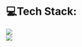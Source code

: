 # 💻Tech Stack:
<p align="left">
  <a href="https://skillicons.dev">
    <img src="https://skillicons.dev/icons?i=github,c,java,python,cpp,sqlite"/> </br>
     <img src="https://skillicons.dev/icons?i=vscode,visualstudio,stackoverflow,replit,processing,discord,bots"/>
  </a>
</p>
